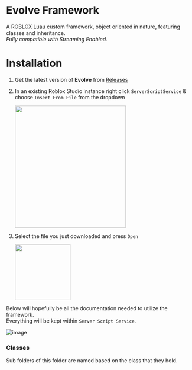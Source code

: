 # Evolve Framework
A ROBLOX Luau custom framework, object oriented in nature, featuring classes and inheritance.\
*Fully compatible with Streaming Enabled.*


# Installation

1. Get the latest version of **Evolve** from [Releases](https://github.com/1Humza/evolve-framework/releases)
2. In an existing Roblox Studio instance right click `ServerScriptService` & choose `Insert From File` from the dropdown
    
    <img src="https://user-images.githubusercontent.com/70859111/128649899-18b58449-a42e-405b-a8fb-eb50598cdbbe.png" width="300" height="330">
3. Select the file you just downloaded and press `Open`
    
    <img src="https://user-images.githubusercontent.com/70859111/128650065-3833cd49-adaa-405c-bfe6-5928fc84fa29.png" width="150" height="150">
    
Below will hopefully be all the documentation needed to utilize the framework. \
Everything will be kept within `Server Script Service`.

![image](https://user-images.githubusercontent.com/70859111/136673922-497a53b9-709a-421f-bd7b-343db5e6e15d.png)


### Classes
Sub folders of this folder are named based on the class that they hold.
